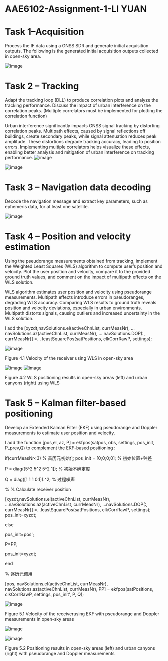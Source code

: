 # AAE6102-Assignment-1-LI YUAN

# Task 1–Acquisition
Process the IF data using a GNSS SDR and generate initial acquisition outputs. The following is the generated initial acquisition outputs collected in open-sky area.

![image](https://github.com/user-attachments/assets/c15b8fd7-aea4-4ca4-adc3-f647a64ab180)





# Task 2 – Tracking
Adapt the tracking loop (DLL) to produce correlation plots and analyze the tracking performance. Discuss the impact of urban interference on the correlation peaks. (Multiple correlators must be implemented for plotting the correlation function)

Urban interference significantly impacts GNSS signal tracking by distorting correlation peaks. Multipath effects, caused by signal reflections off buildings, create secondary peaks, while signal attenuation reduces peak amplitude. These distortions degrade tracking accuracy, leading to position errors. Implementing multiple correlators helps visualize these effects, enabling better analysis and mitigation of urban interference on tracking performance.
![image](https://github.com/user-attachments/assets/baa124b2-1d29-473b-aa97-99d1c65c7c17)

![image](https://github.com/user-attachments/assets/1eff82c9-84ce-4892-94b4-38f87c208cec)




# Task 3 – Navigation data decoding
Decode the navigation message and extract key parameters, such as ephemeris data, for at least one satellite.

![image](https://github.com/user-attachments/assets/b4f42847-2416-425a-b18a-cb158370d6d9)







# Task 4 – Position and velocity estimation
Using the pseudorange measurements obtained from tracking, implement the Weighted Least Squares (WLS) algorithm to compute user’s position and velocity. Plot the user position and velocity, compare it to the provided ground truth values, and comment on the impact of multipath effects on the WLS solution.

WLS algorithm estimates user position and velocity using pseudorange measurements. Multipath effects introduce errors in pseudoranges, degrading WLS accuracy. Comparing WLS results to ground truth reveals position and velocity deviations, especially in urban environments. Multipath distorts signals, causing outliers and increased uncertainty in the WLS solution.

I add the         [xyzdt,navSolutions.el(activeChnList, currMeasNr), ... navSolutions.az(activeChnList, currMeasNr), ...  navSolutions.DOP(:, currMeasNr)] =...   leastSquarePos(satPositions, clkCorrRawP, settings);

![image](https://github.com/user-attachments/assets/113a483f-bacc-41f4-beda-1d6e64157dbe)   


Figure 4.1 Velocity of the receiver using WLS in open-sky area


![image](https://github.com/user-attachments/assets/02d3a57b-538f-4788-882d-b8661df31591)  ![image](https://github.com/user-attachments/assets/856a655e-7283-4085-84a6-507af6482e82)



Figure 4.2 WLS positioning results in open-sky areas (left) and urban canyons (right) using WLS

# Task 5 – Kalman filter-based positioning
Develop an Extended Kalman Filter (EKF) using pseudorange and Doppler measurements to estimate user position and velocity.


I add the function [pos,el, az, P] = ekfpos(satpos, obs, settings, pos_init, P_prev,Q) to complement the EKF-based positioning :

if(currMeasNr<3)
% 首历元初始化
pos_init = [0;0;0;0]; % 初始位置+钟差

P = diag([5^2 5^2 5^2 1]); % 初始不确定度

Q = diag([1 1 1 0.1]).^2; % 过程噪声

%
% Calculate receiver position

[xyzdt,navSolutions.el(activeChnList, currMeasNr), ...navSolutions.az(activeChnList, currMeasNr), ...navSolutions.DOP(:, currMeasNr)] =...leastSquarePos(satPositions, clkCorrRawP, settings);
pos_init=xyzdt;

else

pos_init=pos';

P=PP;

pos_init=xyzdt;

end

% 逐历元调用

[pos, navSolutions.el(activeChnList, currMeasNr), navSolutions.az(activeChnList, currMeasNr), PP] = ekfpos(satPositions, clkCorrRawP, settings, pos_init', P, Q);
 


![image](https://github.com/user-attachments/assets/ded795b4-35cb-4183-9dbd-e06e691daf63)



Figure 5.1 Velocity of the receiverusing EKF with pseudorange and Doppler measurements in open-sky areas

![image](https://github.com/user-attachments/assets/8ee22d15-fdeb-43fa-a9cb-15fae3ff2f2d)

![image](https://github.com/user-attachments/assets/7830a3a6-43d3-468e-972d-8a1b99e1f394)


Figure 5.2 Positioning results in open-sky areas (left) and urban canyons (right) with pseudorange and Doppler measurements

